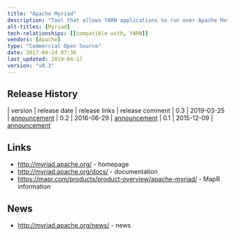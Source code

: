 ```yaml
---
title: "Apache Myriad"
description: "Tool that allows YARN applications to run over Apache Mesos, allowing them to co-exist and share cluster resources.  Consists of Myriad Executor, a Mesos managed task that in turns manages a YARN Node Manager, and Myriad Scheduler, a plugin for the YARN Resource Manager that delegates resource negotiation to Mesos (and launches Myriad Executor processes on required nodes via Mesos).  Supports fixed resource allocation to YARN Node Managers, as well as fine-grained scaling where resources are dynamically requested from Mesos.  Includes a web based user interface and REST API that includes support for scaling YARN resources when using fixed resource allocation.  Originally created by eBay, MapR and Mesosphere and dondated to the Apache Foundation in March 2015.  Has not yet graduated or reached a 1.0 release, with development activity seeming very quiet since October 2016."
alt-titles: [Myriad]
tech-relationships: [[compatible with, YARN]]
vendors: [Apache]
type: "Commercial Open Source"
date: 2017-04-24 07:30
last_updated: 2019-04-17
version: "v0.3"
---
```

## Release History

| version | release date | release links | release comment
| 0.3 | 2019-03-25 | [announcement](http://myriad.apache.org/blogs/2019/03/25/myriad-0.3.0-release-announcement.html)
| 0.2 | 2016-06-29 | [announcement](http://myriad.apache.org/blogs/2016/06/29/myriad-0.2.0-release-announcement.html)
| 0.1 | 2015-12-09 | [announcement](http://myriad.apache.org/blogs/2015/12/09/myriad-0-1-0-release-announcement.html)

## Links

* <http://myriad.apache.org/> - homepage
* <http://myriad.apache.org/docs/> - documentation
* <https://mapr.com/products/product-overview/apache-myriad/> - MapR information

## News

* <http://myriad.apache.org/news/> - news
